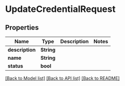 # UpdateCredentialRequest

## Properties

Name | Type | Description | Notes
------------ | ------------- | ------------- | -------------
**description** | **String** |  | 
**name** | **String** |  | 
**status** | **bool** |  | 

[[Back to Model list]](../README.md#documentation-for-models) [[Back to API list]](../README.md#documentation-for-api-endpoints) [[Back to README]](../README.md)


